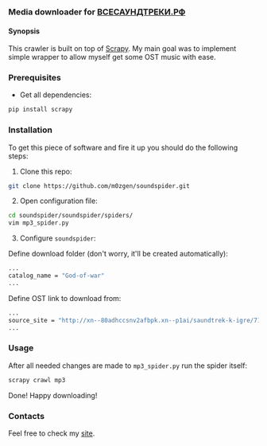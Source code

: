 ### Media downloader for [ВСЕСАУНДТРЕКИ.РФ](http://всесаундтреки.рф)

#### Synopsis

This crawler is built on top of [Scrapy](https://scrapy.org). My main goal was to implement simple wrapper to allow myself get some OST music with ease.


### Prerequisites

* Get all dependencies:
```bash
pip install scrapy
```


### Installation

To get this piece of software and fire it up you should do the following steps:

1. Clone this repo:
```bash
git clone https://github.com/m0zgen/soundspider.git
```

2. Open configuration file:
```bash
cd soundspider/soundspider/spiders/
vim mp3_spider.py
```
3. Configure `soundspider`:

Define download folder (don't worry, it'll be created automatically):
```bash
...
catalog_name = "God-of-war"
...
```

Define OST link to download from:
```bash
...
source_site = "http://xn--80adhccsnv2afbpk.xn--p1ai/saundtrek-k-igre/7141-2018-god-of-war-soundtrack.html"
...
```

### Usage

After all needed changes are made to `mp3_spider.py` run the spider itself:
```bash
scrapy crawl mp3
```

Done! Happy downloading!

### Contacts

Feel free to check my [site](https://sys-adm.in).
